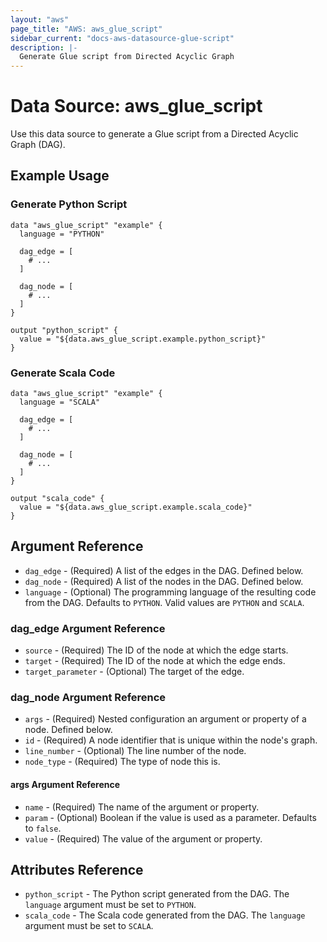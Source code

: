 ```yaml
---
layout: "aws"
page_title: "AWS: aws_glue_script"
sidebar_current: "docs-aws-datasource-glue-script"
description: |-
  Generate Glue script from Directed Acyclic Graph
---
```


# Data Source: aws_glue_script

Use this data source to generate a Glue script from a Directed Acyclic Graph (DAG).

## Example Usage

### Generate Python Script

```hcl
data "aws_glue_script" "example" {
  language = "PYTHON"

  dag_edge = [
    # ...
  ]

  dag_node = [
    # ...
  ]
}

output "python_script" {
  value = "${data.aws_glue_script.example.python_script}"
}
```

### Generate Scala Code

```hcl
data "aws_glue_script" "example" {
  language = "SCALA"

  dag_edge = [
    # ...
  ]

  dag_node = [
    # ...
  ]
}

output "scala_code" {
  value = "${data.aws_glue_script.example.scala_code}"
}
```

## Argument Reference

* `dag_edge` - (Required) A list of the edges in the DAG. Defined below.
* `dag_node` - (Required) A list of the nodes in the DAG. Defined below.
* `language` - (Optional) The programming language of the resulting code from the DAG. Defaults to `PYTHON`. Valid values are `PYTHON` and `SCALA`.

### dag_edge Argument Reference

* `source` - (Required) The ID of the node at which the edge starts.
* `target` - (Required) The ID of the node at which the edge ends.
* `target_parameter` - (Optional) The target of the edge.

### dag_node Argument Reference

* `args` - (Required) Nested configuration an argument or property of a node. Defined below.
* `id` - (Required) A node identifier that is unique within the node's graph.
* `line_number` - (Optional) The line number of the node.
* `node_type` - (Required) The type of node this is.

#### args Argument Reference

* `name` - (Required) The name of the argument or property.
* `param` - (Optional) Boolean if the value is used as a parameter. Defaults to `false`.
* `value` - (Required) The value of the argument or property.

## Attributes Reference

* `python_script` - The Python script generated from the DAG. The `language` argument must be set to `PYTHON`.
* `scala_code` - The Scala code generated from the DAG. The `language` argument must be set to `SCALA`.
